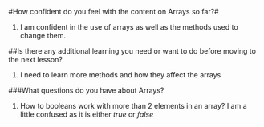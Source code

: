 #How confident do you feel with the content on Arrays so far?#

1. I am confident in the use of arrays as well as the methods used to change them.  

##Is there any additional learning you need or want to do before moving to the next lesson?

1. I need to learn more methods and how they affect the arrays

###What questions do you have about Arrays?

1. How to booleans work with more than 2 elements in an array? I am a little confused as it is either *true* or *false*
